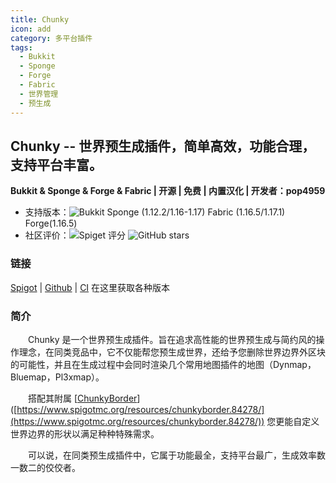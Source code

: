 ```yaml
---
title: Chunky
icon: add
category: 多平台插件
tags: 
  - Bukkit
  - Sponge
  - Forge
  - Fabric
  - 世界管理
  - 预生成
---
```


## Chunky -- **世界预生成插件**，简单高效，功能合理，支持平台丰富。

**Bukkit & Sponge & Forge & Fabric | 开源 | 免费 | 内置汉化 | 开发者：pop4959**

* 支持版本：![Bukkit](https://img.shields.io/spiget/tested-versions/81534?label=Bukkit) Sponge (1.12.2/1.16-1.17) Fabric (1.16.5/1.17.1) Forge(1.16.5)
* 社区评价：![Spiget 评分](https://img.shields.io/spiget/rating/81534?label=Spigot%20%E8%AF%84%E5%88%86&style=flat-square) ![GitHub stars](https://img.shields.io/github/stars/pop4959/Chunky?label=GitHub%20stars&style=flat-square)


### 链接

[Spigot](https://www.spigotmc.org/resources/chunky.81534/) | [Github](https://github.com/pop4959/Chunky) | [CI](https://ci.codemc.io/view/Author/job/pop4959/job/Chunky/) 在这里获取各种版本

### 简介

&emsp;&emsp;Chunky 是一个世界预生成插件。旨在追求高性能的世界预生成与简约风的操作理念，在同类竞品中，它不仅能帮您预生成世界，还给予您删除世界边界外区块的可能性，并且在生成过程中会同时渲染几个常用地图插件的地图（Dynmap，Bluemap，Pl3xmap）。

&emsp;&emsp;搭配其附属 [[ChunkyBorder](https://www.spigotmc.org/resources/chunkyborder.84278/)]([https://www.spigotmc.org/resources/chunkyborder.84278/](https://www.spigotmc.org/resources/chunkyborder.84278/)) 您更能自定义世界边界的形状以满足种种特殊需求。

&emsp;&emsp;可以说，在同类预生成插件中，它属于功能最全，支持平台最广，生成效率数一数二的佼佼者。